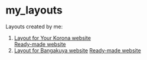 # my_layouts
Layouts created by me:

1) [Layout for Your Korona website](https://www.figma.com/design/DA6ZBWQVs1mOSCkqUUQSbz/your-korona?node-id=0-1&p=f&t=ikYt47p0f8oLqVAr-0)\
[Ready-made website](https://your-korona.ru/)
3) [Layout for Bangakuya website](https://www.figma.com/design/Y6F0nFhVQf9q95bN4psIIk/%D0%91%D0%B0%D0%BD%D0%B3%D0%B0%D0%BA%D1%83%D1%8F?node-id=302-1461&t=nco3tL9an40f9r2u-0)
[Ready-made website](https://arisha260.github.io/Bungakuya/)
